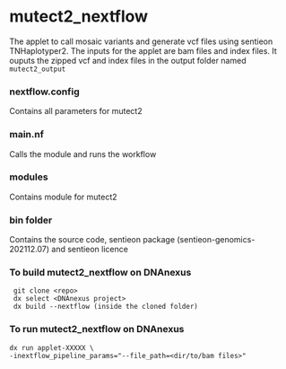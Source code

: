 # mutect2_nextflow
The applet to call mosaic variants and generate vcf files using sentieon TNHaplotyper2. 
The inputs for the applet are bam files and index files.
It ouputs the zipped vcf and index files in the output folder named `mutect2_output`
### nextflow.config
Contains all parameters for mutect2 
### main.nf
Calls the module and runs the workflow
### modules
Contains module for mutect2 
### bin folder
Contains the source code, sentieon package (sentieon-genomics-202112.07) and sentieon licence

### To build mutect2_nextflow on DNAnexus
```
 git clone <repo>
 dx select <DNAnexus project>
 dx build --nextflow (inside the cloned folder)
 ```
### To run mutect2_nextflow on DNAnexus
 ```
 dx run applet-XXXXX \
-inextflow_pipeline_params="--file_path=<dir/to/bam files>" 
```
